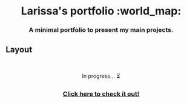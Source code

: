 <h1 align="center">
  Larissa's portfolio 	:world_map:
</h1>

<h3 align="center">A minimal portfolio to present my main projects.</h3 align="center">

## Layout
</br><p align="center">In progress... :hourglass_flowing_sand:</p>

<h3 align="center">
  <a href="https://larissas-portfolio.vercel.app/">Click here to check it out!</a>
</h3></br>
